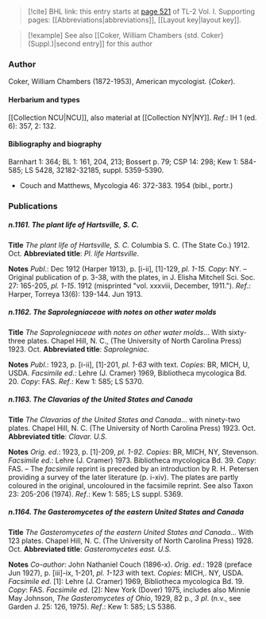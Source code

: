 > [!cite] BHL link: this entry starts at [page 521](https://www.biodiversitylibrary.org/item/103414#page/569/mode/1up) of TL-2 Vol. I.
> Supporting pages: [[Abbreviations|abbreviations]], [[Layout key|layout key]].

> [!example] See also [[Coker, William Chambers {std. Coker} (Suppl.)|second entry]] for this author

### Author

Coker, William Chambers (1872-1953), American mycologist. (*Coker*).

#### Herbarium and types

[[Collection NCU|NCU]], also material at [[Collection NY|NY]].
*Ref*.: IH 1 (ed. 6): 357, 2: 132.

#### Bibliography and biography

Barnhart 1: 364; BL 1: 161, 204, 213; Bossert p. 79; CSP 14: 298; Kew 1: 584-585; LS 5428, 32182-32185, suppl. 5359-5390.
- Couch and Matthews, Mycologia 46: 372-383. 1954 (bibl., portr.)

### Publications

##### n.1161. The plant life of Hartsville, S. C.

**Title**
*The plant life of Hartsville, S. C.* Columbia S. C. (The State Co.) 1912. Oct.
**Abbreviated title**: *Pl. life Hartsville*.

**Notes**
*Publ*.: Dec 1912 (Harper 1913), p. \[i-ii\], \[1\]-129, *pl. 1-15. Copy*: NY. – Original publication of p. 3-38, with the plates, in J. Elisha Mitchell Sci. Soc. 27: 165-205, *pl. 1-15*. 1912 (misprinted "vol. xxxviii, December, 1911.").
*Ref*.: Harper, Torreya 13(6): 139-144. Jun 1913.

##### n.1162. The Saprolegniaceae with notes on other water molds

**Title**
*The Saprolegniaceae with notes on other water molds*... With sixty-three plates. Chapel Hill, N. C., (The University of North Carolina Press) 1923. Oct.
**Abbreviated title**: *Saprolegniac.*

**Notes**
*Publ*.: 1923, p. \[i-ii\], \[1\]-201, *pl. 1-63* with text. *Copies*: BR, MICH, U, USDA.
*Facsimile ed*.: Lehre (J. Cramer) 1969, Bibliotheca mycologica Bd. 20. *Copy*: FAS.
*Ref*.: Kew 1: 585; LS 5370.

##### n.1163. The Clavarias of the United States and Canada

**Title**
*The Clavarias of the United States and Canada*... with ninety-two plates. Chapel Hill, N. C. (The University of North Carolina Press) 1923. Oct.
**Abbreviated title**: *Clavar. U.S.*

**Notes**
*Orig. ed*.: 1923, p. \[1\]-209, *pl. 1-92. Copies*: BR, MICH, NY, Stevenson.
*Facsimile ed*.: Lehre (J. Cramer) 1973. Bibliotheca mycologica Bd. 39. *Copy*: FAS. – The *facsimile* reprint is preceded by an introduction by R. H. Petersen providing a survey of the later literature (p. i-xiv). The plates are partly coloured in the original, uncoloured in the facsimile reprint. See also Taxon 23: 205-206 (1974).
*Ref*.: Kew 1: 585; LS suppl. 5369.

##### n.1164. The Gasteromycetes of the eastern United States and Canada

**Title**
*The Gasteromycetes of the eastern United States and Canada*... With 123 plates. Chapel Hill, N. C. (The University of North Carolina Press) 1928. Oct.
**Abbreviated title**: *Gasteromycetes east. U.S.*

**Notes**
*Co-author*: John Nathaniel Couch (1896-x).
*Orig. ed*.: 1928 (preface Jun 1927), p. \[iii\]-ix, 1-201, *pl. 1-123* with text. *Copies*: MICH,. NY, USDA.
*Facsimile ed*. \[1\]: Lehre (J. Cramer) 1969, Bibliotheca mycologica Bd. 19. *Copy*: FAS.
*Facsimile ed*. \[2\]: New York (Dover) 1975, includes also Minnie May Johnson, *The* *Gasteromycetes of Ohio*, 1929, 82 p., *3 pl*. (n.v., see Garden J. 25: 126, 1975).
*Ref*.: Kew 1: 585; LS 5386.

